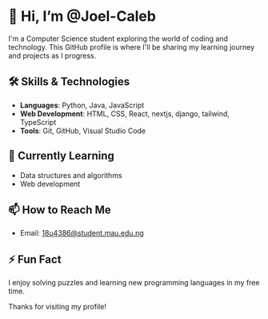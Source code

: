# 👋 Hi, I’m @Joel-Caleb

I'm a Computer Science student exploring the world of coding and technology. This GitHub profile is where I'll be sharing my learning journey and projects as I progress.

## 🛠️ Skills & Technologies

- **Languages**: Python, Java, JavaScript
- **Web Development**: HTML, CSS, React, nextjs, django, tailwind, TypeScript 
- **Tools**: Git, GitHub, Visual Studio Code

## 🌱 Currently Learning

- Data structures and algorithms
- Web development

## 📫 How to Reach Me

- Email: [18u4386@student.mau.edu.ng ](mailto:18u4386@student.mau.edu.ng )


## ⚡ Fun Fact

I enjoy solving puzzles and learning new programming languages in my free time.

Thanks for visiting my profile!

<!---
Joel-Caleb/Joel-Caleb is a ✨ special ✨ repository because its `README.md` (this file) appears on your GitHub profile.
You can click the Preview link to take a look at your changes.
--->
